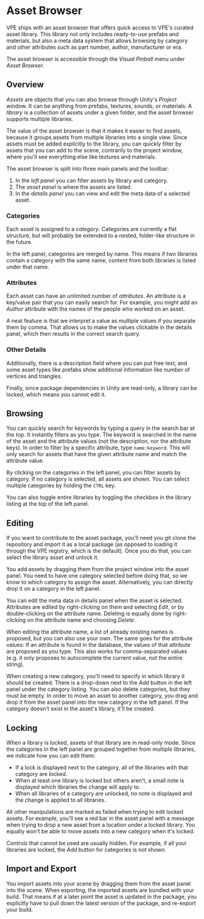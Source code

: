 ﻿# Asset Browser

VPE ships with an asset browser that offers quick access to VPE's curated asset library. This library not only includes ready-to-use prefabs and materials, but also a meta data system that allows browsing by category and other attributes such as part number, author, manufacturer or era.

The asset browser is accessible through the *Visual Pinball* menu under *Asset Browser*. 

## Overview

*Assets* are objects that you can also browse through Unity's *Project* window. It can be anything from prefabs, textures, sounds, or materials. A *library* is a collection of assets under a given folder, and the asset browser supports multiple libraries.

The value of the asset browser is that it makes it easier to find assets, because it groups assets from multiple libraries into a single view. Since assets must be added explicitly to the library, you can quickly filter by assets that you can add to the scene, contrarily to the project window, where you'll see everything else like textures and materials.

The asset browser is split into three main panels and the toolbar:

1. In the *left panel* you can filter assets by library and category.
2. The *asset panel* is where the assets are listed.
3. In the *details panel* you can view and edit the meta data of a selected asset.

### Categories 

Each asset is assigned to a *category*. Categories are currently a flat structure, but will probably be extended to a nested, folder-like structure in the future. 

In the left panel, categories are merged by name. This means if two libraries contain a category with the same name, content from both libraries is listed under that name.

### Attributes

Each asset can have an unlimited number of *attributes*. An attribute is a key/value pair that you can easily search for. For example, you might add an *Author* attribute with the names of the people who worked on an asset. 

A neat feature is that we interpret a value as multiple values if you separate them by comma. That allows us to make the values clickable in the details panel, which then results in the correct search query.

### Other Details

Additionally, there is a description field where you can put free text, and some asset types like prefabs show additional information like number of vertices and triangles.

Finally, since package dependencies in Unity are read-only, a library can be locked, which means you cannot edit it.

## Browsing

You can quickly search for keywords by typing a query in the search bar at the top. It instantly filters as you type. The keyword is searched in the name of the asset and the attribute values (not the description, nor the attribute keys). In order to filter by a specific attribute, type `name:keyword`. This will only search for assets that have the given attribute name and match the attribute value.

By clicking on the categories in the left panel, you can filter assets by category. If no category is selected, all assets are shown. You can select multiple categories by holding the `CTRL` key.

You can also toggle entire libraries by toggling the checkbox in the library listing at the top of the left panel.

## Editing

If you want to contribute to the asset package, you'll need you git clone the repository and import it as a local package (as opposed to loading it through the VPE registry, which is the default). Once you do that, you can select the library asset and unlock it.

You add assets by dragging them from the project window into the asset panel. You need to have one category selected before doing that, so we know to which category to assign the asset. Alternatively, you can directly drop it on a category in the left panel.

You can edit the meta data in details panel when the asset is selected. Attributes are edited by right-clicking on them and selecting *Edit*, or by double-clicking on the attribute name. Deleting is equally done by right-clicking on the attribute name and choosing *Delete*.

When editing the attribute name, a list of already existing names is proposed, but you can also use your own. The same goes for the attribute values: If an attribute is found in the database, the values of that attribute are proposed as you type. This also works for comma-separated values (e.g. it only proposes to autocomplete the current value, not the entire string).

When creating a new category, you'll need to specify in which library it should be created. There is a drop-down next to the *Add* button in the left panel under the category listing. You can also delete categories, but they must be empty. In order to move an asset to another category, you drag and drop it from the asset panel into the new category in the left panel. If the category doesn't exist in the asset's library, it'll be created.

## Locking

When a library is locked, assets of that library are in read-only mode. Since the categories in the left panel are grouped together from multiple libraries, we indicate how you can edit them:

- If a lock is displayed next to the category, all of the libraries with that category are locked.
- When at least one library is locked but others aren't, a small note is displayed which libraries the change will apply to.
- When all libraries of a category are unlocked, no note is displayed and the change is applied to all libraries.

All other manipulations are marked as failed when trying to edit locked assets. For example, you'll see a red bar in the asset panel with a message when trying to drop a new asset from a location under a locked library. You equally won't be able to move assets into a new category when it's locked.

Controls that cannot be used are usually hidden. For example, if all your libraries are locked, the *Add* button for categories is not shown.

## Import and Export

You import assets into your scene by dragging them from the asset panel into the scene. When exporting, the imported assets are bundled with your build. That means if at a later point the asset is updated in the package, you explicitly have to pull down the latest version of the package, and re-export your build.
